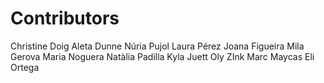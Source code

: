 Contributors
============

Christine Doig
Aleta Dunne
Núria Pujol
Laura Pérez
Joana Figueira
Mila Gerova
Maria Noguera
Natàlia Padilla
Kyla Juett
Oly ZInk
Marc Maycas
Eli Ortega